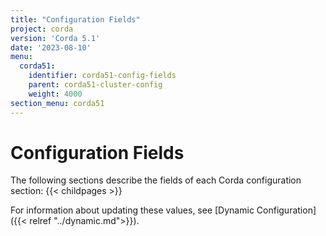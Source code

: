 ```yaml
---
title: "Configuration Fields"
project: corda
version: 'Corda 5.1'
date: '2023-08-10'
menu:
  corda51:
    identifier: corda51-config-fields
    parent: corda51-cluster-config
    weight: 4000
section_menu: corda51
---
```


# Configuration Fields

The following sections describe the fields of each Corda configuration section:
{{< childpages >}}

For information about updating these values, see [Dynamic Configuration]({{< relref "../dynamic.md">}}).